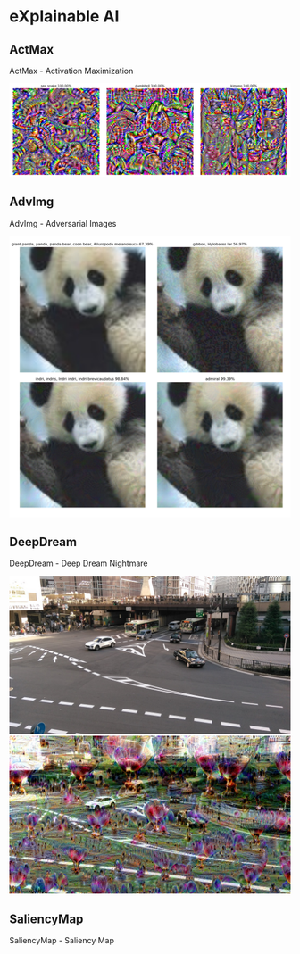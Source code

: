 # eXplainable AI

## ActMax

ActMax - Activation Maximization

<img src="ActMax/actmax.png">

## AdvImg

AdvImg - Adversarial Images

<img src="AdvImg/fast_iterative_least.png">

## DeepDream

DeepDream - Deep Dream Nightmare

<img src="DeepDream/sample.png">

<img src="DeepDream/nightmare.png">

## SaliencyMap

SaliencyMap - Saliency Map
